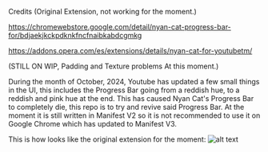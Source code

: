 Credits (Original Extension, not working for the moment.)

https://chromewebstore.google.com/detail/nyan-cat-progress-bar-for/bdjaekjkckpdknkfncfnaibkabdcgmkg

https://addons.opera.com/es/extensions/details/nyan-cat-for-youtubetm/

(STILL ON WIP, Padding and Texture problems At this moment.)

During the month of October, 2024, Youtube has updated a few small things in the UI, this includes the Progress Bar going from a reddish hue, to a reddish and pink hue at the end. This has caused Nyan Cat's Progress Bar to completely die, this repo is to try and revive said Progress Bar. At the moment it is still written in Manifest V2 so it is not recommended to use it on Google Chrome which has updated to Manifest V3.

This is how looks like the original extension for the moment:
![alt text](https://cdn.discordapp.com/attachments/800949680418586656/1296642887592837230/image.png?ex=6713084a&is=6711b6ca&hm=fc3399014dfb400e525f3f3d086d3ea2d72f48a0fe8fd71b73cf1800ce7e3eb9&)

